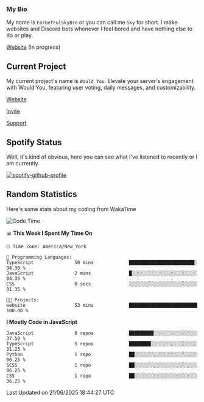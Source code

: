 ### My Bio 

My name is `ForGetFulSkyBro` or you can call me `Sky` for short. I make websites and Discord bots whenever I feel bored and have nothing else to do or play.

[Website](https://forgetful.vercel.app) (In progress)

## Current Project

My current project's name is `Would You`. Elevate your server's engagement with Would You, featuring user voting, daily messages, and customizability.

[Website](https://wouldyoubot.gg)

[Invite](https://wouldyoubot.gg/invite)

[Support](https://wouldyoubot.gg/discord)

## Spotify Status

Well, it's kind of obvious, here you can see what I've listened to recently or I am currently.

[![spotify-github-profile](https://spotify-github-profile.kittinanx.com/api/view?uid=8fw8wluifdebs12yo4k3j0h6c&cover_image=true&theme=novatorem&show_offline=false&background_color=121212&interchange=false&bar_color=53b14f&bar_color_cover=false)](https://github.com/kittinan/spotify-github-profile)


## Random Statistics

Here's some stats about my coding from WakaTime

<!--START_SECTION:waka-->
![Code Time](http://img.shields.io/badge/Code%20Time-1%2C472%20hrs%2011%20mins-blue)

📊 **This Week I Spent My Time On** 

```text
🕑︎ Time Zone: America/New_York

💬 Programming Languages: 
TypeScript               50 mins             ████████████████████████░   94.30 % 
JavaScript               2 mins              █░░░░░░░░░░░░░░░░░░░░░░░░   04.35 % 
CSS                      0 secs              ░░░░░░░░░░░░░░░░░░░░░░░░░   01.35 % 

🐱‍💻 Projects: 
website                  53 mins             █████████████████████████   100.00 % 
```

**I Mostly Code in JavaScript** 

```text
JavaScript               6 repos             █████████░░░░░░░░░░░░░░░░   37.50 % 
TypeScript               5 repos             ████████░░░░░░░░░░░░░░░░░   31.25 % 
Python                   1 repo              ██░░░░░░░░░░░░░░░░░░░░░░░   06.25 % 
SCSS                     1 repo              ██░░░░░░░░░░░░░░░░░░░░░░░   06.25 % 
CSS                      1 repo              ██░░░░░░░░░░░░░░░░░░░░░░░   06.25 % 
```




 Last Updated on 21/06/2025 18:44:27 UTC
<!--END_SECTION:waka-->
